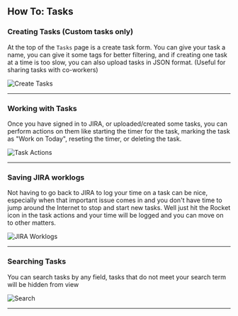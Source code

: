 ## How To: Tasks

### Creating Tasks (Custom tasks only)

At the top of the `Tasks` page is a create task form. You can give your task a name, you can give it some tags for better filtering, and if creating one task at a time is too slow, you can also upload tasks in JSON format. (Useful for sharing tasks with co-workers)

![Create Tasks](https://github.com/kkemple/tasker/wiki/img/create-tasks.jpg)

___


### Working with Tasks

Once you have signed in to JIRA, or uploaded/created some tasks, you can perform actions on them like starting the timer for the task, marking the task as "Work on Today", reseting the timer, or deleting the task.

![Task Actions](https://github.com/kkemple/tasker/wiki/img/task-actions.jpg)

___


### Saving JIRA worklogs

Not having to go back to JIRA to log your time on a task can be nice, especially when that important issue comes in and you don't have time to jump around the Internet to stop and start new tasks. Well just hit the Rocket icon in the task actions and your time will be logged and you can move on to other matters.

![JIRA Worklogs](https://github.com/kkemple/tasker/wiki/img/jira-worklog.jpg)

___


### Searching Tasks

You can search tasks by any field, tasks that do not meet your search term will be hidden from view

![Search](https://github.com/kkemple/tasker/wiki/img/search.jpg)

___

